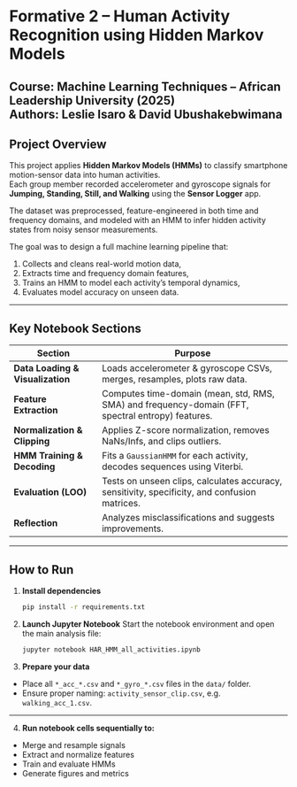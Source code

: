 # Formative 2 – Human Activity Recognition using Hidden Markov Models

**Course:** Machine Learning Techniques – African Leadership University (2025)  
**Authors:** Leslie Isaro & David Ubushakebwimana
---

## Project Overview
This project applies **Hidden Markov Models (HMMs)** to classify smartphone motion-sensor data into human activities.  
Each group member recorded accelerometer and gyroscope signals for **Jumping, Standing, Still, and Walking** using the **Sensor Logger** app.  

The dataset was preprocessed, feature-engineered in both time and frequency domains, and modeled with an HMM to infer hidden activity states from noisy sensor measurements.

The goal was to design a full machine learning pipeline that:
1. Collects and cleans real-world motion data,  
2. Extracts time and frequency domain features,  
3. Trains an HMM to model each activity’s temporal dynamics,  
4. Evaluates model accuracy on unseen data.


---

## Key Notebook Sections

| Section | Purpose |
|----------|----------|
| **Data Loading & Visualization** | Loads accelerometer & gyroscope CSVs, merges, resamples, plots raw data. |
| **Feature Extraction** | Computes time-domain (mean, std, RMS, SMA) and frequency-domain (FFT, spectral entropy) features. |
| **Normalization & Clipping** | Applies Z-score normalization, removes NaNs/Infs, and clips outliers. |
| **HMM Training & Decoding** | Fits a `GaussianHMM` for each activity, decodes sequences using Viterbi. |
| **Evaluation (LOO)** | Tests on unseen clips, calculates accuracy, sensitivity, specificity, and confusion matrices. |
| **Reflection** | Analyzes misclassifications and suggests improvements. |

---

## How to Run

1. **Install dependencies**
   ```bash
   pip install -r requirements.txt
   ```
2. **Launch Jupyter Notebook**
   Start the notebook environment and open the main analysis file:
   ```bash
   jupyter notebook HAR_HMM_all_activities.ipynb
   ```
   
4. **Prepare your data**

- Place all `*_acc_*.csv` and `*_gyro_*.csv` files in the `data/` folder.
- Ensure proper naming: `activity_sensor_clip.csv`, e.g. `walking_acc_1.csv`.

---

4. **Run notebook cells sequentially to:**

- Merge and resample signals  
- Extract and normalize features  
- Train and evaluate HMMs  
- Generate figures and metrics



